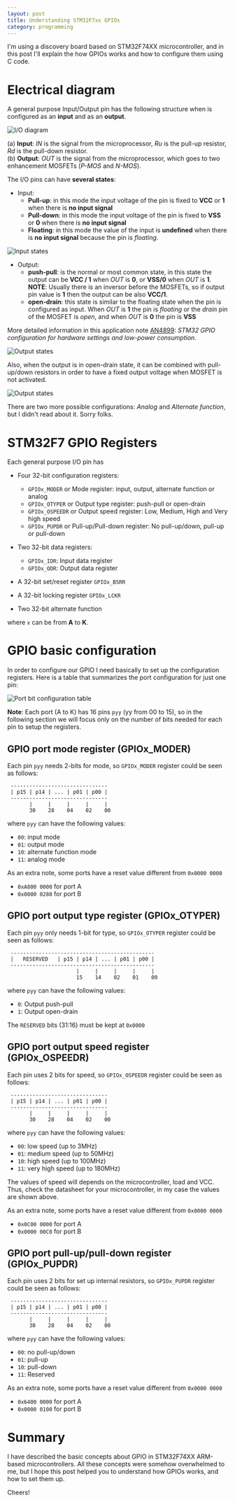 ```yaml
---
layout: post
title: Understanding STM32F7xx GPIOs
category: programming
---
```


I'm using a discovery board based on STM32F74XX microcontroller, and in this post I'll explain the how GPIOs works and how to configure them using C code. 

# Electrical diagram 
A general purpose Input/Output pin has the following structure when is configured as an **input** and as an **output**.

![I/O diagram](/images/posts/gpio_diagram.png)

(a) **Input**: _IN_ is the signal from the microprocessor, _Ru_ is the pull-up resistor, _Rd_ is the pull-down resistor.  
(b) **Output**: _OUT_ is the signal from the microprocessor, which goes to two enhancement MOSFETs (_P-MOS_ and _N-MOS_).  


The I/O pins can have **several states**:
- Input: 
    - **Pull-up**: in this mode the input voltage of the pin is fixed to **VCC** or **1** when there is **no input signal**
    - **Pull-down**: in this mode the input voltage of the pin is fixed to **VSS** or **0** when there is **no input signal**
    - **Floating**: in this mode the value of the input is **undefined** when there is **no input signal** because the pin is _floating_.

![Input states](/images/posts/gpio_inputs.png)

- Output: 
    - **push-pull**: is the normal or most common state, in this state the output can be **VCC / 1** when _OUT_ is **0**, or  **VSS/0** when _OUT_ is **1**. **NOTE**: Usually there is an inversor before the MOSFETs, so if output pin value is **1** then the output can be also **VCC/1**.
    - **open-drain**: this state is similar to the floating state when the pin is configured as input. When _OUT_ is **1** the pin is _floating_ or the _drain_ pin of the MOSFET is _open_, and when _OUT_ is **0** the pin is **VSS**

More detailed information in this application note [AN4899](https://comm.eefocus.com/media/download/index/id-1013834): _STM32 GPIO configuration for hardware settings and low-power consumption_.

![Output states](/images/posts/gpio_outputs.png)

Also, when the output is in open-drain state, it can be combined with pull-up/down resistors in order to have a fixed  output voltage when MOSFET is not activated.

![Output states](/images/posts/gpio_opendrain_re.png)

There are two  more  possible configurations: _Analog_ and _Alternate function_, but I didn't read about it. Sorry folks. 

# STM32F7 GPIO Registers 
Each general purpose I/O pin has 
- Four 32-bit configuration registers: 
 
    - `GPIOx_MODER` or Mode register: input, output, alternate function or analog
    - `GPIOx_OTYPER` or Output type register: push-pull or open-drain
    - `GPIOx_OSPEEDR` or Output speed register: Low, Medium, High and Very high speed
    - `GPIOx_PUPDR` or Pull-up/Pull-down register: No pull-up/down, pull-up or pull-down
- Two 32-bit data registers: 

    - `GPIOx_IDR`: Input data register
    - `GPIOx_ODR`: Output data register 
- A 32-bit set/reset register `GPIOx_BSRR` 
- A 32-bit locking register `GPIOx_LCKR`
- Two 32-bit alternate function 

where `x` can be from **A** to **K**.

# GPIO basic configuration
In order to configure our GPIO I need basically to set up the configuration registers.
Here is a table that summarizes the port configuration for just one pin:

![Port bit configuration table](/images/posts/gpio_pin_table_conf.png)


**Note**: Each port (A to K) has 16 pins `pyy` (yy from 00 to 15), so in the following section we will focus only on the number of bits needed for each pin to setup the registers.

## GPIO port mode register (GPIOx_MODER)
Each pin `pyy`  needs 2-bits for mode, so `GPIOx_MODER` register could be seen as follows:

```
 -------------------------------
 | p15 | p14 | ... | p01 | p00 |
 -------------------------------
       |     |     |     |     |
       30    28    04    02    00
```

where `pyy` can have the following values:
- `00`: input mode
- `01`: output mode
- `10`: alternate function mode
- `11`: analog mode

As an extra note, some ports have a reset value different from `0x0000 0000`
- `0xA800 0000` for port A
- `0x0000 0280` for port B


## GPIO port output type register (GPIOx_OTYPER) 
Each pin `pyy` only needs 1-bit for type, so  `GPIOx_OTYPER` register could be seen as follows:

```
 ----------------------------------------------
 |   RESERVED   | p15 | p14 | ... | p01 | p00 |
 ----------------------------------------------
                      |     |     |     |     |
                      15    14    02    01    00
```

where `pyy` can have the following values:
- `0`: Output push-pull
- `1`: Output open-drain

The `RESERVED` bits (31:16) must be kept at `0x0000`

## GPIO port output speed register (GPIOx_OSPEEDR)
Each pin uses 2 bits for speed, so `GPIOx_OSPEEDR` register could be seen as follows:

```
 -------------------------------
 | p15 | p14 | ... | p01 | p00 |
 -------------------------------
       |     |     |     |     |
       30    28    04    02    00
```

where `pyy` can have the following values:
- `00`: low speed (up to 3MHz)
- `01`: medium speed (up to 50MHz)
- `10`: high speed (up to 100MHz)
- `11`: very high speed (up to 180MHz)

The values of speed will depends on the microcontroller, load and VCC. Thus, check the datasheet for your microcontroller, in my case the values are shown above. 

As an extra note, some ports have a reset value different from `0x0000 0000`
- `0x0C00 0000` for port A
- `0x0000 00C0` for port B


## GPIO port pull-up/pull-down register (GPIOx_PUPDR)
Each pin uses 2 bits for set up  internal resistors, so `GPIOx_PUPDR` register could be seen as follows:

```
 -------------------------------
 | p15 | p14 | ... | p01 | p00 |
 -------------------------------
       |     |     |     |     |
       30    28    04    02    00
```

where `pyy` can have the following values:
- `00`: no pull-up/down
- `01`: pull-up
- `10`: pull-down
- `11`: Reserved

As an extra note, some ports have a reset value different from `0x0000 0000`
- `0x6400 0000` for port A
- `0x0000 0100` for port B

# Summary
I have described the basic concepts about GPIO in STM32F74XX ARM-based microcontrollers. 
All these concepts were somehow overwhelmed to me, but I hope this post helped you to understand how GPIOs works, and how to set them up.

Cheers!
